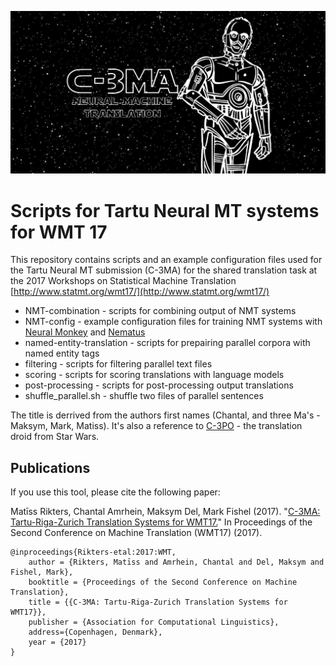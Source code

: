 ![alt text](https://github.com/M4t1ss/C-3MA/blob/master/C-3MA.png?raw=true "C-3MA")
# Scripts for Tartu Neural MT systems for WMT 17
This repository contains scripts and an example configuration files used for the Tartu Neural MT submission (C-3MA) for the shared translation task at 
the 2017 Workshops on Statistical Machine Translation [http://www.statmt.org/wmt17/](http://www.statmt.org/wmt17/)
* NMT-combination - scripts for combining output of NMT systems
* NMT-config - example configuration files for training NMT systems with [Neural Monkey](https://github.com/ufal/neuralmonkey/) and [Nematus](https://github.com/rsennrich/nematus/)
* named-entity-translation - scripts for prepairing parallel corpora with named entity tags 
* filtering - scripts for filtering parallel text files 
* scoring - scripts for scoring translations with language models
* post-processing - scripts for post-processing output translations
* shuffle_parallel.sh - shuffle two files of parallel sentences

The title is derrived from the authors first names (Chantal, and three Ma's - Maksym, Mark, Matiss). It's also a reference to 
[C-3PO](https://en.wikipedia.org/wiki/C-3PO) - the translation droid from Star Wars.
	
	
Publications
---------

If you use this tool, please cite the following paper:

Matīss Rikters, Chantal Amrhein, Maksym Del, Mark Fishel (2017). "[C-3MA: Tartu-Riga-Zurich Translation Systems for WMT17.](http://www.statmt.org/wmt17/papers.html)" In Proceedings of the Second Conference on Machine Translation (WMT17) (2017).

```
@inproceedings{Rikters-etal:2017:WMT,
	author = {Rikters, Matīss and Amrhein, Chantal and Del, Maksym and Fishel, Mark},
	booktitle = {Proceedings of the Second Conference on Machine Translation},
	title = {{C-3MA: Tartu-Riga-Zurich Translation Systems for WMT17}},
	publisher = {Association for Computational Linguistics},
	address={Copenhagen, Denmark},
	year = {2017}
}
```